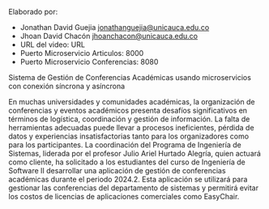 Elaborado por:

- Jonathan David Guejia <jonathanguejia@unicauca.edu.co>
- Jhoan David Chacón <jhoanchacon@unicauca.edu.co>
- URL del video: URL
- Puerto Microservicio Articulos: 8000
- Puerto Microservicio Conferencias: 8080

Sistema de Gestión de Conferencias Académicas usando microservicios con conexión síncrona y asíncrona

En muchas universidades y comunidades académicas, la organización de conferencias 
y eventos académicos presenta desafíos significativos en términos de logística, 
coordinación y gestión de información. La falta de herramientas adecuadas puede llevar 
a procesos ineficientes, pérdida de datos y experiencias insatisfactorias tanto para 
los organizadores como para los participantes.
La coordinación del Programa de Ingeniería de Sistemas, liderada por el profesor 
Julio Ariel Hurtado Alegría, quien actuará como cliente, ha solicitado a los estudiantes 
del curso de Ingeniería de Software II desarrollar una aplicación de gestión de conferencias 
académicas durante el periodo 2024.2.
Esta aplicación se utilizará para gestionar las conferencias del departamento de sistemas y 
permitirá evitar los costos de licencias de aplicaciones comerciales como EasyChair.

